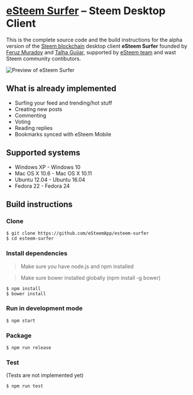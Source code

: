 ﻿# [eSteem Surfer][esteem_desktop] – Steem Desktop ClientThis is the complete source code and the build instructions for the alpha version of the [Steem blockchain](https://steem.io/) desktop client **eSteem Surfer** founded by [Feruz Muradov](https://steemit.com/@good-karma) and [Talha Gujjar](https://steemit.com/@talha), supported by [eSteem team](https://steemit.com/@esteemapp) and wast Steem community contibutors.![Preview of eSteem Surfer](https://steemitimages.com/DQmdvV5Grh9LJiRk11bCTTH1xCqp7qwGKcQUBJXJVRdSbNs/git_profile_preview.png)## What is already implemented* Surfing your feed and trending/hot stuff* Creating new posts* Commenting* Voting* Reading replies* Bookmarks synced with eSteem Mobile## Supported systems* Windows XP - Windows 10* Mac OS X 10.6 - Mac OS X 10.11* Ubuntu 12.04 - Ubuntu 16.04* Fedora 22 - Fedora 24## Build instructions### Clone```$ git clone https://github.com/eSteemApp/esteem-surfer$ cd esteem-surfer```### Install dependencies> Make sure you have node.js and npm installed> Make sure bower installed globally (npm install -g bower)```$ npm install$ bower install```### Run in development mode```$ npm start```### Package```$ npm run release```### Test(Tests are not implemented yet)```$ npm run test```[//]: # (LINKS)[esteem_desktop]: https://esteem.ws